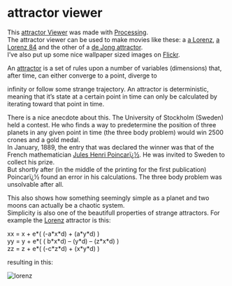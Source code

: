 <!--
  id: 16
  date: 2007-01-07T12:41:34
  modified: 2012-07-03T09:30:37
  slug: attractor
  type: post
  excerpt: <p>This attractor Viewer was made with Processing. The attractor viewer can be used to make movies like these: a a Lorenz, a Lorenz 84 and the other of a de Jong attractor. I&#8217;ve also put up some nice wallpaper sized images on Flickr. An attractor is a set of rules upon a number of variables [&hellip;]</p>
  categories: uncategorized
  tags: 
  inCv: 
  inPortfolio: 
  dateFrom: 
  dateTo: 
-->

# attractor viewer

<p>This  <a href="javascript:Sjeiti.showIFrame('http://attractors.ronvalstar.nl/',1024,768,'attractor viewer')">attractor Viewer</a> was made with <a href="http://www.processing.org/">Processing</a>.<br />
The attractor viewer can be used to make movies like these: a <a target="_blank" href="http://www.youtube.com/user/sjeiti#p/u/12/DuIVQRvriI8">a Lorenz</a>, <a target="_blank" href="http://www.youtube.com/user/sjeiti#p/u/8/a82FJjQPs2Q">a Lorenz 84</a> and the other of a <a target="_blank" href="http://www.youtube.com/user/sjeiti#p/u/13/BCblQTvaWY8">de Jong attractor</a>.<br />
I&#8217;ve also put up some nice wallpaper sized images on <a href="http://www.flickr.com/photos/sjeiti/sets/72157603957488195/">Flickr</a>.</p>
<p>An <a target="_blank" href="http://en.wikipedia.org/wiki/Strange_attractor">attractor</a> is a set of rules upon a number of variables (dimensions) that, after time, can either converge to a point, diverge to </p>
<p>infinity or follow some strange trajectory. An attractor is deterministic, meaning that it&#8217;s state at a certain point in time can only be calculated by iterating toward that point in time.</p>
<p>There is a nice anecdote about this. The University of Stockholm (Sweden) held a contest. He who finds a way to predetermine the position of three planets in any given point in time (the three body problem) would win 2500 crones and a gold medal.<br />
In January, 1889, the entry that was declared the winner was that of the French mathematician <a target="_blank" href="http://en.wikipedia.org/wiki/Henri_Poincar%C3%A9">Jules Henri Poincarï¿½</a>. He was invited to Sweden to collect his prize.<br />
But shortly after (in the middle of the printing for the first publication) Poincarï¿½ found an error in his calculations. The three body problem was unsolvable after all.</p>
<p>This also shows how something seemingly simple as a planet and two moons can actually be a chaotic system.<br />
Simplicity is also one of the beautifull properties of strange attractors. For example the <a target="_blank" href="http://en.wikipedia.org/wiki/Lorenz">Lorenz</a> attractor is this:</p>
<p class="code">xx = x + e*( (-a*x*d) + (a*y*d) )<br />
yy = y + e*( ( b*x*d) &#8211; (y*d) &#8211; (z*x*d) )<br />
zz = z + e*( (-c*z*d) + (x*y*d) )</p>
<p>resulting in this:</p>
<p><img alt="lorenz" class="ill" src="/wordpress/wp-content/uploads/lorenz.jpg" /></p>